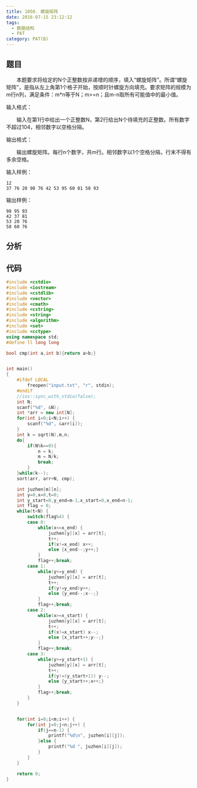 ```yaml
---
title: 1050. 螺旋矩阵
date: 2016-07-15 23:12:12
tags: 
  - 数据结构
  - PAT
category: PAT(B)
---
```


题目
---


&emsp;&emsp;本题要求将给定的N个正整数按非递增的顺序，填入“螺旋矩阵”。所谓“螺旋矩阵”，是指从左上角第1个格子开始，按顺时针螺旋方向填充。要求矩阵的规模为m行n列，满足条件：m*n等于N；m>=n；且m-n取所有可能值中的最小值。

输入格式：

&emsp;&emsp;输入在第1行中给出一个正整数N，第2行给出N个待填充的正整数。所有数字不超过104，相邻数字以空格分隔。

输出格式：

&emsp;&emsp;输出螺旋矩阵。每行n个数字，共m行。相邻数字以1个空格分隔，行末不得有多余空格。
<!--more-->
输入样例：

	12
	37 76 20 98 76 42 53 95 60 81 58 93
输出样例：

	98 95 93
	42 37 81
	53 20 76
	58 60 76



分析
---

代码
---
```C++
#include <cstdio>
#include <iostream>
#include <cstdlib>
#include <vector>
#include <cmath>
#include <cstring>
#include <string>
#include <algorithm>
#include <set>
#include <cctype>
using namespace std;
#define ll long long

bool cmp(int a,int b){return a>b;}


int main()
{
    #ifdef LOCAL
        freopen("input.txt", "r", stdin);
    #endif
    //ios::sync_with_stdio(false);
    int N;
    scanf("%d", &N);
    int *arr = new int[N];
    for(int i=0;i<N;i++) {
        scanf("%d", &arr[i]);
    }
    int k = sqrt(N),m,n;
    do{
        if(N%k==0){
            n = k;
            m = N/k;
            break;
        }
    }while(k--);
    sort(arr, arr+N, cmp);

    int juzhen[m][n];
    int y=0,x=0,t=0;
    int y_start=0,y_end=m-1,x_start=0,x_end=n-1;
    int flag = 0;
    while(t<N) {
        switch(flag%4) {
        case 0:
            while(x<=x_end) {
                juzhen[y][x] = arr[t];
                t++;
                if(x!=x_end) x++;
                else {x_end--;y++;}
            }
            flag++;break;
        case 1:
            while(y<=y_end) {
                juzhen[y][x] = arr[t];
                t++;
                if(y!=y_end)y++;
                else {y_end--;x--;}
            }
            flag++;break;
        case 2:
            while(x>=x_start) {
                juzhen[y][x] = arr[t];
                t++;
                if(x!=x_start) x--;
                else {x_start++;y--;}
            }
            flag++;break;
        case 3:
            while(y>=y_start+1) {
                juzhen[y][x] = arr[t];
                t++;
                if(y!=(y_start+1)) y--;
                else {y_start++;x++;}
            }
            flag++;break;
        }
    }


    for(int i=0;i<m;i++) {
        for(int j=0;j<n;j++) {
            if(j==n-1) {
                printf("%d\n", juzhen[i][j]);
            }else {
                printf("%d ", juzhen[i][j]);
            }
        }
    }

    return 0;
}
```